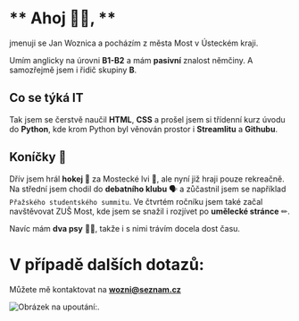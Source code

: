 
# ** Ahoj 🙋‍♂️, **
jmenuji se Jan Woznica a pocházím z města Most v Ústeckém kraji.

Umím anglicky na úrovni **B1-B2** a mám **pasivní** znalost němčiny. A samozřejmě jsem i řidič skupiny **B**.

## **Co se týká IT**
Tak jsem se čerstvě naučil **HTML**, **CSS** a prošel jsem si třídenní kurz úvodu do **Python**, kde krom Python byl věnován prostor i **Streamlitu** a **Githubu**.

## **Koníčky 🐴**
Dřív jsem hrál **hokej 🏒** za Mostecké lvi 🦁, ale nyní již hraji pouze rekreačně.
Na střední jsem chodil do **debatního klubu** 🗣 a zůčastnil jsem se například `Přažského studentského summitu`.
Ve čtvrtém ročníku jsem také začal navštěvovat ZUŠ Most, kde jsem se snažil i rozjívet po **umělecké stránce** ✏.

Navíc mám **dva psy** 🐶🐶, takže i s nimi trávím docela dost času. 

# **V případě dalších dotazů:**
Můžete mě kontaktovat na **wozni@seznam.cz**

![Obrázek na upoutání:](https://miro.medium.com/v2/resize:fit:1400/1*l8vz-id102YkiqqUYK_zaA.jpeg).
